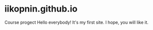 # iikopnin.github.io
Course progect
Hello everybody! It's my first site. I hope, you will like it. 
